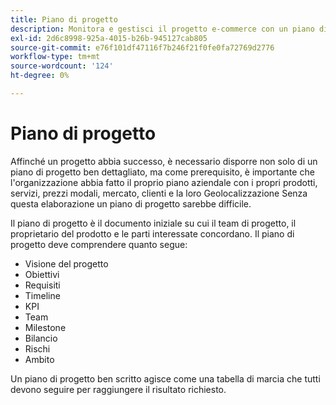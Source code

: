 ```yaml
---
title: Piano di progetto
description: Monitora e gestisci il progetto e-commerce con un piano di progetto e-commerce dettagliato.
exl-id: 2d6c8998-925a-4015-b26b-945127cab805
source-git-commit: e76f101df47116f7b246f21f0fe0fa72769d2776
workflow-type: tm+mt
source-wordcount: '124'
ht-degree: 0%

---
```


# Piano di progetto

Affinché un progetto abbia successo, è necessario disporre non solo di un piano di progetto ben dettagliato, ma come prerequisito, è importante che l&#39;organizzazione abbia fatto il proprio piano aziendale con i propri prodotti, servizi, prezzi modali, mercato, clienti e la loro Geolocalizzazione Senza questa elaborazione un piano di progetto sarebbe difficile.

Il piano di progetto è il documento iniziale su cui il team di progetto, il proprietario del prodotto e le parti interessate concordano. Il piano di progetto deve comprendere quanto segue:

- Visione del progetto
- Obiettivi
- Requisiti
- Timeline
- KPI
- Team
- Milestone
- Bilancio
- Rischi
- Ambito

Un piano di progetto ben scritto agisce come una tabella di marcia che tutti devono seguire per raggiungere il risultato richiesto.
